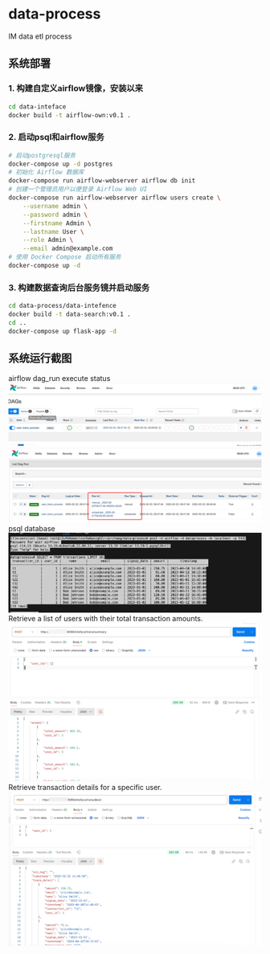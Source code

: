 # data-process
IM data etl process

## 系统部署
### 1. 构建自定义airflow镜像，安装以来
```bash
cd data-inteface
docker build -t airflow-own:v0.1 .
```
### 2. 启动psql和airflow服务
```bash
# 启动postgresql服务
docker-compose up -d postgres
# 初始化 Airflow 数据库
docker-compose run airflow-webserver airflow db init
# 创建一个管理员用户以便登录 Airflow Web UI
docker-compose run airflow-webserver airflow users create \
    --username admin \
    --password admin \
    --firstname Admin \
    --lastname User \
    --role Admin \
    --email admin@example.com
# 使用 Docker Compose 启动所有服务
docker-compose up -d
```

### 3. 构建数据查询后台服务镜并启动服务
```bash
cd data-process/data-intefence
docker build -t data-search:v0.1 .
cd ..
docker-compose up flask-app -d
```


## 系统运行截图
airflow dag_run execute status
![alt text](image-3.png)
![alt text](image-4.png)
psql database
![alt text](image-2.png)
Retrieve a list of users with their total transaction amounts.
![alt text](image.png)
Retrieve transaction details for a specific user.
![alt text](image-1.png)